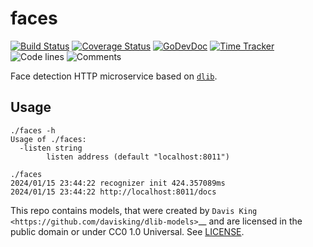 # faces

[![Build Status](https://github.com/vearutop/faces/workflows/test-unit/badge.svg)](https://github.com/vearutop/faces/actions?query=branch%3Amaster+workflow%3Atest-unit)
[![Coverage Status](https://codecov.io/gh/vearutop/faces/branch/master/graph/badge.svg)](https://codecov.io/gh/vearutop/faces)
[![GoDevDoc](https://img.shields.io/badge/dev-doc-00ADD8?logo=go)](https://pkg.go.dev/github.com/vearutop/faces)
[![Time Tracker](https://wakatime.com/badge/github/vearutop/faces.svg)](https://wakatime.com/badge/github/vearutop/faces)
![Code lines](https://sloc.xyz/github/vearutop/faces/?category=code)
![Comments](https://sloc.xyz/github/vearutop/faces/?category=comments)

Face detection HTTP microservice based on [`dlib`](https://github.com/davisking/dlib-models).

## Usage

```
./faces -h
Usage of ./faces:
  -listen string
        listen address (default "localhost:8011")
```

```
./faces 
2024/01/15 23:44:22 recognizer init 424.357089ms
2024/01/15 23:44:22 http://localhost:8011/docs
```

This repo contains models, that were created by `Davis King <https://github.com/davisking/dlib-models>`__ and are 
licensed in the public domain or under CC0 1.0 Universal. See [LICENSE](./LICENSE).
